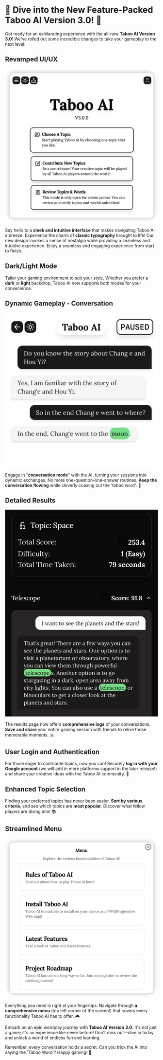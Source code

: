 # 🚀 Dive into the New Feature-Packed **Taboo AI Version 3.0!** 🚀

Get ready for an exhilarating experience with the all-new **Taboo AI Version 3.0**! We've rolled out some incredible changes to take your gameplay to the next level:

## **Revamped UI/UX**

![1](https://github.com/xmliszt/resources/blob/main/taboo-ai/images/v300/v300-1.png?raw=true)

Say hello to a **sleek and intuitive interface** that makes navigating Taboo AI a breeze. Experience the charm of **classic typography** brought to life! Our new design invokes a sense of nostalgia while providing a seamless and intuitive experience. Enjoy a seamless and engaging experience from start to finish.

## **Dark/Light Mode**

Tailor your gaming environment to suit your style. Whether you prefer a **dark** or **light** backdrop, Taboo AI now supports both modes for your convenience.

## **Dynamic Gameplay - Conversation**

![3](https://github.com/xmliszt/resources/blob/main/taboo-ai/images/v300/v300-3.jpg?raw=true)

Engage in "**conversation mode**" with the AI, turning your sessions into dynamic exchanges. No more one-question-one-answer routines. **Keep the conversation flowing** while cleverly coaxing out the 'taboo word'. 💬

## **Detailed Results**

![4](https://github.com/xmliszt/resources/blob/main/taboo-ai/images/v300/v300-4.jpg?raw=true)

The results page now offers **comprehensive logs** of your conversations. **Save and share** your entire gaming session with friends to relive those memorable moments. 📊

## **User Login and Authentication**

For those eager to contribute topics, now you can! Securely **log in with your Google account** (we will add in more platforms support in the later release!) and share your creative ideas with the Taboo AI community. 🔐

## **Enhanced Topic Selection**

Finding your preferred topics has never been easier. **Sort by various criteria**, and see which topics are **most popular**. Discover what fellow players are diving into! 📚

## **Streamlined Menu**

![2](https://github.com/xmliszt/resources/blob/main/taboo-ai/images/v300/v300-2.png?raw=true)

Everything you need is right at your fingertips. Navigate through **a comprehensive menu** (top left corner of the screen!) that covers every functionality Taboo AI has to offer. 🎮

Embark on an epic wordplay journey with **Taboo AI Version 3.0**. It's not just a game; it's an experience like never before! Don't miss out—dive in today and unlock a world of endless fun and learning.

Remember, every conversation holds a secret. Can you trick the AI into saying the 'Taboo Word'? Happy gaming! 🤩
